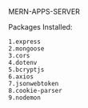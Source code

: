 MERN-APPS-SERVER

Packages Installed:

    1.express
    2.mongoose
    3.cors
    4.dotenv
    5.bcryptjs
    6.axios
    7.jsonwebtoken
    8.cookie-parser
    9.nodemon